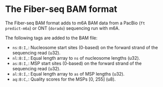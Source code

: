 # The Fiber-seq BAM format

The Fiber-seq BAM format adds to m6A BAM data from a PacBio (`ft predict-m6a`) or ONT (`dorado`) sequencing run with m6A.

The following tags are added to the BAM file:

- `ns:B:I,`: Nucleosome start sites (0-based) on the forward strand of the sequencing read (u32).
- `nl:B:I,`: Equal length array to `ns` of nucleosome lengths (u32).
- `as:B:I,`: MSP start sites (0-based) on the forward strand of the sequencing read (u32).
- `al:B:I,`: Equal length array to `as` of MSP lengths (u32).
- `aq:B:C,`: Quality scores for the MSPs [0, 255] (u8).

